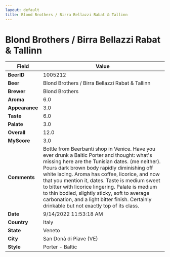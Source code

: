 ```yaml
---
layout: default
title: Blond Brothers / Birra Bellazzi Rabat & Tallinn
---
```


# Blond Brothers / Birra Bellazzi Rabat & Tallinn

| Field         | Value     |
|---------------|-----------|
| **BeerID** | 1005212 |
| **Beer** | Blond Brothers / Birra Bellazzi Rabat & Tallinn |
| **Brewer** | Blond Brothers |
| **Aroma** | 6.0 |
| **Appearance** | 3.0 |
| **Taste** | 6.0 |
| **Palate** | 3.0 |
| **Overall** | 12.0 |
| **MyScore** | 3.0 |
| **Comments** | Bottle from Beerbanti shop in Venice. Have you ever drunk a Baltic Porter and thought: what's missing here are the Tunisian dates. (me neither). Pours dark brown body rapidly diminishing off white lacing. Aroma has coffee, licorice, and now that you mention it, dates. Taste is medium sweet to bitter with licorice lingering. Palate is medium to thin bodied, slightly sticky, soft to average carbonation, and a light bitter finish. Certainly drinkable but not exactly top of its class. |
| **Date** | 9/14/2022 11:53:18 AM |
| **Country** | Italy |
| **State** | Veneto |
| **City** | San Donà di Piave &#40;VE&#41; |
| **Style** | Porter - Baltic |

